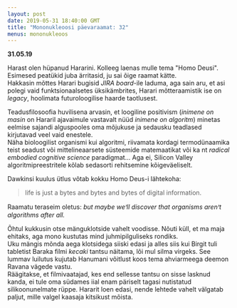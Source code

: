 ```yaml
---
layout: post
date: 2019-05-31 18:40:00 GMT
title: "Mononukleoosi päevaraamat: 32"
menus: mononukleoos
---
```


**31.05.19**

Harast olen hüpanud Hararini. Kolleeg laenas mulle tema "Homo Deusi". Esimesed peatükid juba ärritasid, ju sai õige raamat kätte.  
Hakkasin mõttes Harari bugisid *JIRA board*-ile laduma, aga sain aru, et asi polegi vaid funktsionaalsetes üksikämbrites, Harari mõtteraamistik ise on *legacy*, hoolimata futuroloogilise haarde taotlusest.  

Teadusfilosoofia huvilisena arvasin, et loogiline positivism (*inimene on masin* on Hararil  ajavaimule vastavalt nüüd *inimene on algoritm*) minetas eelmise sajandi alguspooles oma mõjukuse ja sedausku teadlased kirjutavad veel vaid enestele.  
Näha bioloogilist organismi kui algoritmi, riivamata kordagi termodünaamika teist seadust või mittelineaarsete süsteemide matemaatikat või ka nt *radical embodied cognitive science* paradigmat...
Aga ei, Silicon Valley algoritmipreestritele kõlab sedasorti rehitsemine kõigeväeliselt.  

Dawkinsi kuulus ütlus võtab kokku Homo Deus-i lähtekoha: 
> life is just a bytes and bytes and bytes of digital information.  

Raamatu teraseim oletus: *but maybe weꞌll discover that organisms arenꞌt algorithms after all.*

Õhtul kukkusin otse mänguklotside vahelt voodisse. Nõuti küll, et ma maja ehitaks, aga mono kustutas mind juhmipilguliseks rondiks.  
Uku mängis mõnda aega klotsidega siiski edasi ja alles siis kui Birgit tuli tabletist Baraka filmi *kecaki* tantsu näitama, lõi mul silma virgeks. See lummav luilutus kujutab Hanumani võitlust koos tema ahviarmeega deemon Ravana vägede vastu.  
Räägitakse, et filmivaatajad, kes end sellesse tantsu on sisse lasknud kanda, ei tule oma südames iial enam päriselt tagasi nutistatud silikoonunelmate rüppe. Hararit loen edasi, nende lehtede vahelt välgatab paljut, mille valgel kaasaja kitsikust mõista.


